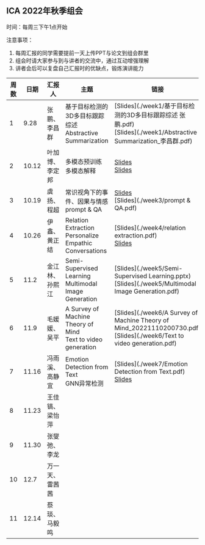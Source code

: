 ## ICA 2022年秋季组会

时间：每周三下午1点开始

注意事项：

1. 每周汇报的同学需要提前一天上传PPT与论文到组会群里
2. 组会时请大家参与到与讲者的交流中，通过互动增强理解
3. 讲者会后可以复盘自己汇报时的优缺点，锻炼演讲能力

| 周数 | 日期  | 汇报人         | 主题 | 链接 |
| -- | ----- | -------------- | ---- | ---- |
| 1 | 9.28  | 张鹏、李昌群   | 基于目标检测的3D多目标跟踪综述<br />Abstractive Summarization | [Slides](./week1/基于目标检测的3D多目标跟踪综述 张鹏.pdf)<br />[Slides](./week1/Abstractive Summarization_李昌群.pdf) |
| 2 | 10.12 | 叶加博、李定邦 | 多模态预训练<br />多模态解释 | [Slides](./week2/多模态预训练2022.pdf)<br />[Slides](./week2/多模态解释.pdf) |
| 3 | 10.19 | 虞扬、程超     | 常识视角下的事件、因果与情感<br />prompt & QA | [Slides](./week3/常识视角下的事件、因果与情感.pdf)<br />[Slides](./week3/prompt & QA.pdf) |
| 4 | 10.26 | 伊鑫、黄正结   | Relation Extraction<br />Personalize Empathic Conversations | [Slides](./week4/relation extraction.pdf)<br />[Slides](./week4/Personalize_empathic_conversations.pdf) |
| 5 | 11.2  | 金江林、孙熙江 | Semi-Supervised Learning<br />Multimodal Image Generation | [Slides](./week5/Semi-Supervised Learning.pptx)<br />[Slides](./week5/Multimodal Image Generation.pdf) |
| 6 | 11.9  | 毛媛媛、吴平 | A Survey of Machine Theory of Mind<br />Text to video generation | [Slides](./week6/A Survey of Machine Theory of Mind_20221110200730.pdf)<br />[Slides](./week6/Text to video generation.pdf) |
| 7 | 11.16 | 冯雨溪、高静宜 | Emotion Detection from Text<br />GNN异常检测 | [Slides](./week7/Emotion Detection from Text.pdf)<br />[Slides](./week7/GNN异常检测.pptx) |
| 8 | 11.23 | 王佳镐、梁怡萍 |      |      |
| 9 | 11.30 | 张燮弛、李龙 |      |      |
| 10 | 12.7  | 万一天、雷茜茜 |      |      |
| 11 | 12.14 | 蔡琰、马毅鸣   |      |      |

